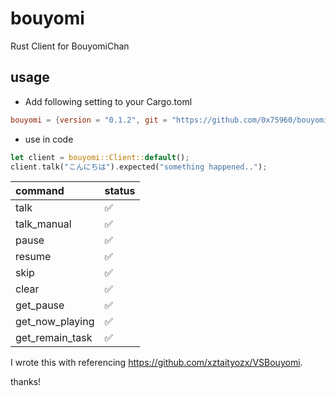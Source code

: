 bouyomi
========

Rust Client for BouyomiChan

usage
------

* Add following setting to your Cargo.toml

```toml
bouyomi = {version = "0.1.2", git = "https://github.com/0x75960/bouyomi"}
```

* use in code 

```rust
let client = bouyomi::Client::default();
client.talk("こんにちは").expected("something happened..");
```

|command|status|
|:--|:--|
|talk|:white_check_mark:|
|talk_manual|:white_check_mark:|
|pause|:white_check_mark:|
|resume|:white_check_mark:|
|skip|:white_check_mark:|
|clear|:white_check_mark:|
|get_pause|:white_check_mark:|
|get_now_playing|:white_check_mark:|
|get_remain_task|:white_check_mark:|

I wrote this with referencing https://github.com/xztaityozx/VSBouyomi.

thanks!

